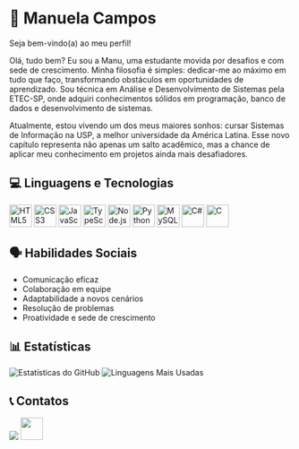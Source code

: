 # 🧿 Manuela Campos
Seja bem-vindo(a) ao meu perfil!

Olá, tudo bem? Eu sou a Manu, uma estudante movida por desafios e com sede de crescimento. Minha filosofia é simples: dedicar-me ao máximo em tudo que faço, transformando obstáculos em oportunidades de aprendizado. Sou técnica em Análise e Desenvolvimento de Sistemas pela ETEC-SP, onde adquiri conhecimentos sólidos em programação, banco de dados e desenvolvimento de sistemas. 

Atualmente, estou vivendo um dos meus maiores sonhos: cursar Sistemas de Informação na USP, a melhor universidade da América Latina. Esse novo capítulo representa não apenas um salto acadêmico, mas a chance de aplicar meu conhecimento em projetos ainda mais desafiadores.


## 💻 Linguagens e Tecnologias
<p align="left">
<img src="https://cdn.jsdelivr.net/gh/devicons/devicon/icons/html5/html5-original.svg" alt="HTML5" width="40" height="40"/>
<img src="https://cdn.jsdelivr.net/gh/devicons/devicon/icons/css3/css3-original.svg" alt="CSS3" width="40" height="40"/>
<img src="https://cdn.jsdelivr.net/gh/devicons/devicon/icons/javascript/javascript-original.svg" alt="JavaScript" width="40" height="40"/>
<img src="https://cdn.jsdelivr.net/gh/devicons/devicon/icons/typescript/typescript-original.svg" alt="TypeScript" width="40" height="40"/>
<img src="https://cdn.jsdelivr.net/gh/devicons/devicon/icons/nodejs/nodejs-original.svg" alt="Node.js" width="40" height="40"/>
<img src="https://cdn.jsdelivr.net/gh/devicons/devicon/icons/python/python-original.svg" alt="Python" width="40" height="40"/>
<img src="https://cdn.jsdelivr.net/gh/devicons/devicon@latest/icons/mysql/mysql-original-wordmark.svg" alt="MySQL" width="40" height="40"/>
<img src="https://cdn.jsdelivr.net/gh/devicons/devicon@latest/icons/csharp/csharp-original.svg" alt="C#" width="40" height="40" />
<img src="https://cdn.jsdelivr.net/gh/devicons/devicon@latest/icons/c/c-original.svg" alt="C" width="40" height="40" />         
</p>

## 🗣 Habilidades Sociais
<ul>
  <li>Comunicação eficaz</li>
  <li>Colaboração em equipe</li>
  <li>Adaptabilidade a novos cenários</li>
  <li>Resolução de problemas</li>
  <li>Proatividade e sede de crescimento</li>
</ul>

## 📊 Estatísticas
<p align="left">
<img src="https://github-readme-stats.vercel.app/api?username=manuolivercam&show_icons=true&theme=radical&hide_border=true&count_private=true" alt="Estatísticas do GitHub" />
<img src="https://github-readme-stats.vercel.app/api/top-langs/?username=manuolivercam&layout=compact&theme=radical&hide_border=true" alt="Linguagens Mais Usadas" />
</p>

## 📞 Contatos
<div>
  <a href = "mailto:manuolivercam@usp.br"><img loading="lazy" src="https://img.shields.io/badge/Gmail-D14836?style=for-the-badge&logo=gmail&logoColor=white" target="_blank"></a>
  <a href="https://www.linkedin.com/in/manuolivercam" target="_blank"><img src="https://cdn.jsdelivr.net/gh/devicons/devicon@latest/icons/linkedin/linkedin-original.svg" width="40" height="40"  /></a>
          
</div>

